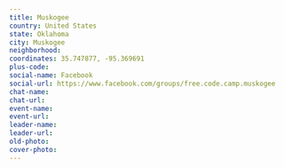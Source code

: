 ```yaml
---
title: Muskogee
country: United States
state: Oklahoma
city: Muskogee
neighborhood: 
coordinates: 35.747877, -95.369691
plus-code:
social-name: Facebook
social-url: https://www.facebook.com/groups/free.code.camp.muskogee
chat-name:
chat-url:
event-name:
event-url:
leader-name:
leader-url:
old-photo: 
cover-photo:
---
```

